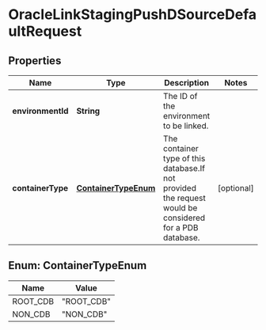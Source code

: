 

# OracleLinkStagingPushDSourceDefaultRequest


## Properties

| Name | Type | Description | Notes |
|------------ | ------------- | ------------- | -------------|
|**environmentId** | **String** | The ID of the environment to be linked. |  |
|**containerType** | [**ContainerTypeEnum**](#ContainerTypeEnum) | The container type of this database.If not provided the request would be considered for a PDB database. |  [optional] |



## Enum: ContainerTypeEnum

| Name | Value |
|---- | -----|
| ROOT_CDB | &quot;ROOT_CDB&quot; |
| NON_CDB | &quot;NON_CDB&quot; |




